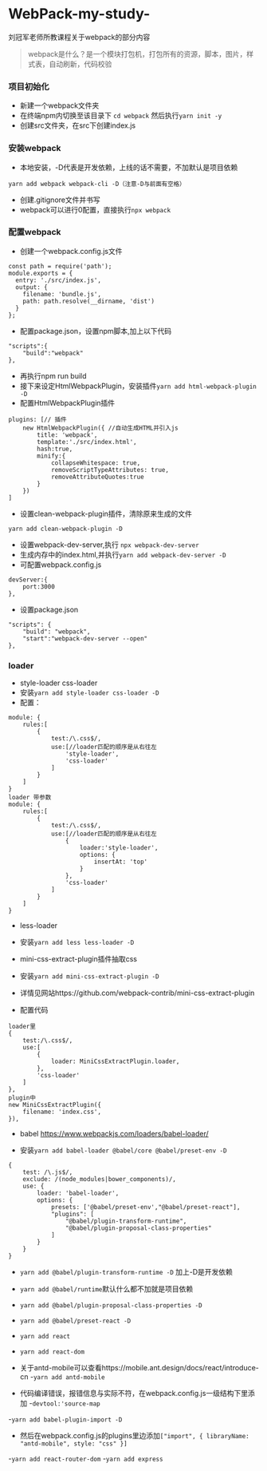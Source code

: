 # WebPack-my-study-
刘冠军老师所教课程关于webpack的部分内容
>webpack是什么？是一个模块打包机，打包所有的资源，脚本，图片，样式表，自动刷新，代码校验

### 项目初始化
- 新建一个webpack文件夹
- 在终端npm内切换至该目录下 ```cd webpack``` 然后执行```yarn init -y```
- 创建src文件夹，在src下创建index.js

### 安装webpack
- 本地安装，-D代表是开发依赖，上线的话不需要，不加默认是项目依赖
```
yarn add webpack webpack-cli -D（注意-D与前面有空格）
```
- 创建.gitignore文件并书写
- webpack可以进行0配置，直接执行```npx webpack```

### 配置webpack
- 创建一个webpack.config.js文件
```
const path = require('path');
module.exports = {
  entry: './src/index.js',
  output: {
    filename: 'bundle.js',
    path: path.resolve(__dirname, 'dist')
  }
};
```
- 配置package.json，设置npm脚本,加上以下代码
```
"scripts":{
    "build":"webpack"
},
```
- 再执行npm run build
- 接下来设定HtmlWebpackPlugin，安装插件```yarn add html-webpack-plugin -D```
- 配置HtmlWebpackPlugin插件
```
plugins: [// 插件
    new HtmlWebpackPlugin({ //自动生成HTML并引入js
        title: 'webpack',
        template:'./src/index.html',
        hash:true,
        minify:{
            collapseWhitespace: true,
            removeScriptTypeAttributes: true,
            removeAttributeQuotes:true
        }
    })
]
```
- 设置clean-webpack-plugin插件，清除原来生成的文件
```
yarn add clean-webpack-plugin -D
```
- 设置webpack-dev-server,执行 ```npx webpack-dev-server```
- 生成内存中的index.html,并执行```yarn add webpack-dev-server -D```
- 可配置webpack.config.js
```
devServer:{
    port:3000
},
```
- 设置package.json
```
"scripts": {
    "build": "webpack",
    "start":"webpack-dev-server --open"
},
```
### loader
- style-loader css-loader
- 安装```yarn add style-loader css-loader -D```
- 配置：
```
module: {
    rules:[
        {
            test:/\.css$/,
            use:[//loader匹配的顺序是从右往左
                'style-loader',
                'css-loader'
            ]
        }
    ]
}
loader 带参数
module: {
    rules:[
        {
            test:/\.css$/,
            use:[//loader匹配的顺序是从右往左
                {
                    loader:'style-loader',
                    options: {
                        insertAt: 'top'
                    }
                },
                'css-loader'
            ]
        }
    ]
}
```
- less-loader
- 安装```yarn add less less-loader -D```

- mini-css-extract-plugin插件抽取css
- 安装```yarn add mini-css-extract-plugin -D```
- 详情见网站https://github.com/webpack-contrib/mini-css-extract-plugin
- 配置代码
```
loader里
{
    test:/\.css$/,
    use:[
        {
            loader: MiniCssExtractPlugin.loader,
        },
        'css-loader'
    ]
},
plugin中
new MiniCssExtractPlugin({
    filename: 'index.css',
}),
```

- babel https://www.webpackjs.com/loaders/babel-loader/

- 安装```yarn add babel-loader @babel/core @babel/preset-env -D```
```
{
    test: /\.js$/,
    exclude: /(node_modules|bower_components)/,
    use: {
        loader: 'babel-loader',
        options: {
            presets: ['@babel/preset-env',"@babel/preset-react"],
            "plugins": [
                "@babel/plugin-transform-runtime",
                "@babel/plugin-proposal-class-properties"
            ]
        }
    }
}
```

- ```yarn add @babel/plugin-transform-runtime -D``` 加上-D是开发依赖
- ```yarn add @babel/runtime```默认什么都不加就是项目依赖
- ```yarn add @babel/plugin-proposal-class-properties -D```
- ```yarn add @babel/preset-react -D```
- ```yarn add react```
- ```yarn add react-dom```

- 关于antd-mobile可以查看https://mobile.ant.design/docs/react/introduce-cn
-```yarn add antd-mobile```

- 代码编译错误，报错信息与实际不符，在webpack.config.js一级结构下里添加
-```devtool:'source-map```

-```yarn add babel-plugin-import -D```
- 然后在webpack.config.js的plugins里边添加```["import", { libraryName: "antd-mobile", style: "css" }]```

-```yarn add react-router-dom```
-```yarn add express```